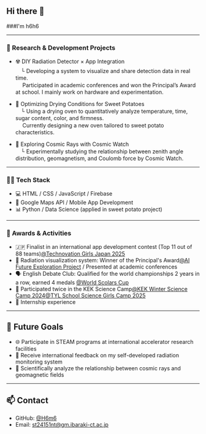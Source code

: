 ## Hi there 👋
###I'm h6h6

---
### 🔬 Research & Development Projects

- ☢️ DIY Radiation Detector × App Integration  
　└ Developing a system to visualize and share detection data in real time.  
　   Participated in academic conferences and won the Principal’s Award at school. I mainly work on hardware and experimentation.

- 🍠 Optimizing Drying Conditions for Sweet Potatoes  
　└ Using a drying oven to quantitatively analyze temperature, time, sugar content, color, and firmness.  
　   Currently designing a new oven tailored to sweet potato characteristics.

- 🌌 Exploring Cosmic Rays with Cosmic Watch  
　└ Experimentally studying the relationship between zenith angle distribution, geomagnetism, and Coulomb force by Cosmic Watch.

---

### 👩‍💻 Tech Stack

- 💻 HTML / CSS / JavaScript / Firebase  
- 📱 Google Maps API / Mobile App Development  
- 📊 Python / Data Science (applied in sweet potato project)  

---

### 🏅 Awards & Activities

- 🇯🇵 Finalist in an international app development contest (Top 11 out of 88 teams)[@Technovation Girls Japan 2025](https://www.technovation.waffle-waffle.org/)
- 🏫 Radiation visualization system: Winner of the Principal's Award[@AI Future Exploration Project](https://www.ibaraki-ct.ac.jp/info/archives/75609) / Presented at academic conferences  
- 🗣️ English Debate Club: Qualified for the world championships 2 years in a row, earned 4 medals [@World Scolars Cup](https://www.scholarscup.org/)
- 🧪 Participated twice in the KEK Science Camp[@KEK Winter Science Camp 2024](https://www.kek.jp/ja/topics/202501311600wsc)[@TYL School Science Girls Camp 2025](https://www.kek.jp/ja/topics/202505021200rikejo)
- 🤖 Internship experience

---

## 🎯 Future Goals

- 🌐 Participate in STEAM programs at international accelerator research facilities  
- 🌟 Receive international feedback on my self-developed radiation monitoring system  
- 📡 Scientifically analyze the relationship between cosmic rays and geomagnetic fields  

---

## 📫 Contact

- GitHub: [@H6m6](https://github.com/H6m6)  
- Email: st24151nt@gm.ibaraki-ct.ac.jp  
